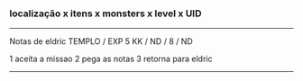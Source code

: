 ### localização x itens x monsters x level x UID



--------------------------
Notas de eldric
TEMPLO / EXP 5 KK / ND / 8 / ND

1 aceita a missao
2 pega as notas
3 retorna para eldric

--------------------------
